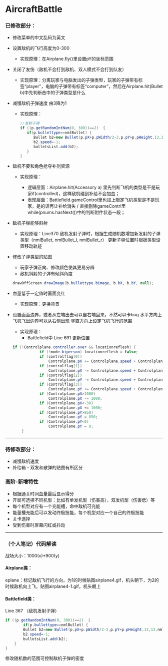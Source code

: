 # AircraftBattle

### 已修改部分：

- 修改菜单的中文乱码为英文

- 设置敌机的飞行高度为0-300 

  - 实现原理：在Airplane.fly()里设置pY的坐标范围

- 关闭了友伤（敌机不会打到敌机、双人模式不会打到队友）

  - 实现原理：分离玩家与电脑发出的子弹类型，玩家的子弹带有标签“player”，电脑的子弹带有标签“computer”，然后在Airplane.hit(Bullet b)中先判断击中的子弹类型是什么

- 减慢敌机子弹速度 由3降为1

  - 实现原理：

    ```java
    //发射子弹
    if ((p.getRandomIntNum(0, 300))==2)  {
       if(p.bullettype==nmlBullet) {
          Bullet b2=new Bullet(p.pX+p.pWidth/2-3,p.pY+p.pHeight,13,13,nmlBullet);
          b2.speed=-1;
          bulletsList.add(b2);
       }
    }
    ```

- 敌机不要和角色抢夺补剂资源

  - 实现原理：

    - 逻辑层面：Airplane.hit(Accessory a) 里先判断飞机的类型是不是玩家if(controlled)，这样敌机碰到补给不会加血；
    - 表现层面：Battlefield.gameControl里也加上限定飞机类型是不是玩家，是的话再让补给消失 / 直接删除gameContrl里while(pnums.hasNext())中的判断附件状态一段；

- 敌机子弹能够斜射
    - 实现原理：Line370
    敌机发射子弹时，根据生成随机数增加新发射的子弹类型（nmlBullet, nmlBullet_l, nmlBullet_r）
    更新子弹位置时根据类型设置移动轨迹
    
    
- 修改子弹类型的贴图
    - 玩家子弹正向、修改颜色使其更易分辨
    - 敌机斜射的子弹有倾斜角度
    
	```java
	drawOffScreen.drawImage(b.bullettype.bimage, b.bX, b.bY, null);
	```

- 血量低于一定值时画面变红
    - 实现原理：更换背景
    
- 设置画面边界，或者从左端出去可以自右端回来，不然可以卡bug
  水平方向上飞机飞出边界可以从右侧出现
  竖直方向上设定飞机飞行的范围
    - 实现原理：
        - Battlefield中 Line 691 更新位置
	
	```java
	if (!Controlplane.controller.over && locationreflesh) {
                if (!mode.biperson) locationreflesh = false;
                if (controlflag[0])
                    Controlplane.pX += Controlplane.speed + Controlplane.controller.speedincrement;
                if (controlflag[1])
                    Controlplane.pX -= Controlplane.speed + Controlplane.controller.speedincrement;
                if (controlflag[2])
                    Controlplane.pY -= Controlplane.speed + Controlplane.controller.speedincrement;
                if (controlflag[3])
                    Controlplane.pY += Controlplane.speed + Controlplane.controller.speedincrement;
                if (Controlplane.pX>1000)
                    Controlplane.pX -= 1000;
                if (Controlplane.pX<-30)
                    Controlplane.pX += 1000;
                if (Controlplane.pY>850)
                    Controlplane.pY = 850;
                if (Controlplane.pY<0)
                    Controlplane.pY = 0;
        }
	```
    
    
---

### 待修改部分：

- 减慢敌机速度
- 补给箱 - 双发和散弹的贴图有所区分

### 高阶-新增特性

- 根据通关时间血量最后显示得分
- 开局可选择不同机型：比如有单发机型（伤害高），双发机型（伤害低）等
- 每个机型对应有一个充能槽，命中敌机可充能
- 能量槽充能后可以发动终极技能，每个机型对应一个自己的终极技能
- 关卡选择
- 受到伤害时屏幕闪红或抖动


---


### （个人笔记）代码解读

战场大小：1000(x)*900(y)

#### Airplane类：

eplane：标记敌机飞行的方向，为1的时候贴图airplane4.gif，机头朝下，为2的时候敌机向上飞，贴图airplane4-1.gif，机头朝上


#### Battlefield类：

Line 367 （敌机发射子弹）

```java
if ((p.getRandomIntNum(0, 300))==2)  {
		if(p.bullettype==nmlBullet) {
		Bullet b2=new Bullet(p.pX+p.pWidth/2-3,p.pY+p.pHeight,13,13,nmlBullet);
		b2.speed=-1;
		bulletsList.add(b2);
	}
}
```

修改随机数的范围可控制敌机子弹的密度
